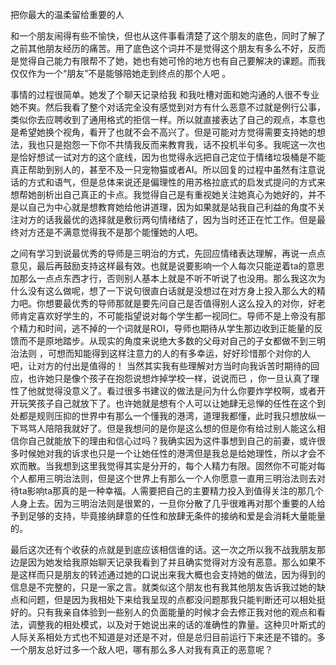 把你最大的温柔留给重要的人

和一个朋友闹得有些不愉快，但也从这件事看清楚了这个朋友的底色，同时了解了之前其他朋友经历的痛苦。用了底色这个词并不是觉得这个朋友有多么不好，反而是觉得自己能力有限帮不了她，她也有她可怜的地方也有自己要解决的课题。而我仅仅作为一个“朋友”不是能够陪她走到终点的那个人吧 。

事情的过程很简单。她发了个聊天记录给我 和我吐槽对面和她沟通的人很不专业她不爽。然后我看了整个对话完全没有感觉到对方有什么恶意不过就是例行公事，类似你去应聘收到了通用格式的拒信一样。所以就直接表达了自己的观点，本意也是希望她换个视角，看开了也就不会不高兴了。但是可能对方觉得需要支持她的想法，我也只是抱怨一下你不共情我反而来教育我，话不投机半句多。我呢这一次也是恰好想试一试对方的这个底线，因为也觉得永远把自己定位于情绪垃圾桶是不能真正帮助到别人的，甚至不及一只宠物猫或者AI。所以回复的过程中虽然有注意说话的方式和语气，但是总体来说还是偏理性的用苏格拉底式的启发式提问的方式来想帮她剖析出自己真正的卡点。我觉得自己是有重视她关注她真心为她好的，并不是以自己为中心就是想教育她给他讲道理，因为如果就是站我自己利益的角度不关注对方的话我最优的选择就是敷衍两句情绪结了，因为当时还正在忙工作。但是最终对方还是不满意觉得我不是那个能懂她的人吧。 

之间有学习到说最优秀的导师是三明治的方式，先回应情绪表达理解，再说一点点意见，最后再鼓励支持这样最有效。也就是说要影响一个人每次只能逆着ta的意思加那么一点点东西才行，否则别人基本上就是不听不听说了也没用。那么我这次为什么没有这么做呢，想了一下说句很直白话就是没想过在对方身上投入那么大的精力吧。你想要最优秀的导师那就是要先问自己是否值得别人这么投入的对你，好老师肯定喜欢好学生的，不可能指望说对每个学生都一视同仁。导师不是上帝没有那个精力和时间，逃不掉的一个词就是ROI，导师也期待从学生那边收到正能量的反馈而不是原地踏步。从现实的角度来说绝大多数的父母对自己的子女都做不到三明治法则 ，可想而知能得到这样注意力的人的有多幸运，好好珍惜那个对你的人吧，让对方的付出是值得的！ 当然其实我有些理解对方当时向我诉苦时期待的回应，也许她只是像个孩子在抱怨说想炸掉学校一样，说说而已 ，你一旦认真了理性了他就觉得没意义了。看过很多书建议的做法是问为什么你要炸学校啊，或者开开玩笑孩子自己就放下了。也许她就是想有个人可以让她肆无忌惮的任性在这个到处都是规则压抑的世界中有那么一个懂我的港湾，道理我都懂，此时我只想放纵一下骂骂人陪陪我就好了。但是我想问的是你是这么想的但是你有给过别人能这么相信你自己就能放下的理由和信心过吗？我确实因为这件事想到自己的前妻，或许很多时候她对我的诉求也只是一个让她任性的港湾但是我总是给她理性，所以才会不欢而散。当我想到这里我觉得其实是分开的，每个人精力有限。固然你不可能对每个人都用三明治法则，但是这个世界上有那么一个人你愿意一直用三明治法则去对待ta影响ta那真的是一种幸福。人需要把自己的主要精力投入到值得关注的那几个人身上去。因为三明治法则是很累的，一旦你分散了几乎很难再对那个重要的人给予到足够的支持，毕竟接纳肆意的任性和放肆无条件的接纳和爱是会消耗大量能量的。

最后这次还有个收获的点就是到底应该相信谁的话。这一次之所以我不战我朋友那边是因为她发给我原始聊天记录我看到了并且确实觉得对方没有恶意。那么如果不是这样而只是朋友的转述通过她的口说出来我大概也会支持她的做法，因为得到的信息是不完整的，只是一家之言。就类似这个朋友也有我其他朋友告诉我过她的缺点和问题，但是因为我相处下来给我呈现的点都没问题那我只能判断还可以相处挺好的。只有我亲自体验到一些别人的负面能量的时候才会去修正我对他的观点和看法，调整我的相处模式，以及对于她说出来的话的准确性的靠量。这种贝叶斯式的人际关系相处方式也不知道是对还是不对，但是总归目前运行下来还是不错的。多一个朋友总好过多一个敌人吧，哪有那么多人对我有真正的恶意呢？



